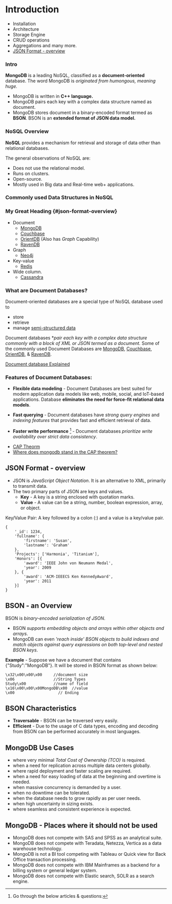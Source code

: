 
# Introduction

* Installation
* Architecture
* Storage Engine
* CRUD operations
* Aggregations and many more.
* [JSON Format - overview](#json-format-overview)

### **Intro**
**MongoDB** is a leading NoSQL, classified as a **document-oriented** database. The word MongoDB is *originated from humongous, meaning huge.*
* MongoDB is written in **C++ language.**
* MongoDB pairs each key with a complex data structure named as document.
* MongoDB stores document in a binary-encoded format termed as **BSON**. BSON is an **extended format of JSON data model.**

	
### **NoSQL  Overview**
**NoSQL** provides a mechanism for retrieval and storage of data other than relational databases. 

The general observations of NoSQL are:
+ Does not use the relational model.
+ Runs on clusters.
+ Open-source.
+ Mostly used in Big data and Real-time web+ applications.

### **Commonly used Data Structures in NoSQL** 
### My Great Heading {#json-format-overview}
+ Document
    + [MongoDB](https://docs.mongodb.com/manual/)
    + [Couchbase](https://docs.couchbase.com/server/current/introduction/why-couchbase.html)
    + [OrientDB](https://orientdb.org/docs/3.0.x/) (Also has *Graph* Capability)
    + [RavenDB](https://ravendb.net/docs/article-page/4.0/csharp/start/getting-started)  
+ Graph
    + [Neo4j](https://neo4j.com/developer/get-started/)
+ Key-value
    + [Redis](https://redis.io/topics/data-types-intro)
+ Wide column. 
    + [Cassandra](https://cassandra.apache.org/_/index.html)


### What are Document Databases? 
Document-oriented databases are a special type of NoSQL database used to
+ store
+ retrieve
+ manage [semi-structured data](https://stackoverflow.com/questions/50402614/what-are-structured-unstructured-and-semistructured-data-in-distributed-storage)

Document databases **pair each key with a complex data structure commonly with a block of XML or JSON termed as a document.*
Some of the commonly used Document Databases are [MongoDB](https://docs.mongodb.com/manual/), [Couchbase](https://docs.couchbase.com/server/current/introduction/why-couchbase.html), [OrientDB](https://orientdb.org/docs/3.0.x/), & [RavenDB](https://ravendb.net/docs/article-page/4.0/csharp/start/getting-started).
	
[Document database Explained](https://youtu.be/Nh6Y7DgZDrg) 
	


### Features of Document Databases:

+ **Flexible data modeling** - Document Databases are best suited for modern application data models like web, mobile, social, and IoT-based applications. Database **eliminates the need for force-fit relational data models**.

+ **Fast querying** - Document databases have *strong query engines* and *indexing features* that provides fast and efficient retrieval of data.

+ **Faster write performance** [^1] - Document databases *prioritize write availability over strict data consistency*. 

[^1]: Go through the below articles & questions:
+ [CAP Theorm](https://www.ibm.com/za-en/cloud/learn/cap-theorem)
+ [Where does mongodb stand in the CAP theorem?](https://stackoverflow.com/questions/11292215/where-does-mongodb-stand-in-the-cap-theorem)


## JSON Format - overview
+ JSON is *JavaScript Object Notation*. It is an alternative to XML, primarily to transmit data.
+ The two primary parts of JSON are keys and values.
    + **Key** - A key is a string enclosed with quotation marks.
    + **Value** - A value can be a string, number, boolean expression, array, or object.

Key/Value Pair: A key followed by a colon (:) and a value is a key/value pair.

```
{
	'_id': 1234,
	'fullname': {
		'firstname': 'Susan',
		'lastname': 'Graham'
	},
	'Projects': ['Harmonia', 'Titanium'],
	'Honors': [{
		'award': 'IEEE John von Neumann Medal',
		'year': 2009
	}, {
		'award': 'ACM-IEEECS Ken KennedyAward',
		'year': 2011
	}]
}
```


## BSON - an Overview

BSON is *bin­ary-en­coded seri­al­iz­a­tion of JSON*.
+ BSON *supports embedding objects and arrays within other objects and arrays*.
+ MongoDB can even *'reach inside' BSON objects to build indexes and match objects against query expressions on both top-level and nested BSON keys*.

**Example** - Suppose we have a document that contains {"Study":"MongoDB"}. It will be stored in BSON format as shown below:

```
\x32\x00\x00\x00     //document size
\x06                 //String Types
Study\x00            //name of field 
\x16\x00\x00\x00MongoDB\x00  //value 
\x00                   // Ending 
```


## BSON Characteristics
+ **Traversable** - BSON can be traversed very easily.
+ **Efficient** - Due to the usage of C data types, en­cod­ing and de­cod­ing from BSON can be per­formed accurately in most lan­guages.


## MongoDB Use Cases
+ where very minimal *Total Cost of Ownership (TCO)* is required.
+ when a need for replication across multiple data centers globally.
+ where rapid deployment and faster scaling are required.
+ when a need for easy loading of data at the beginning and overtime is needed.
+ when massive concurrency is demanded by a user.
+ when no downtime can be tolerated.
+ when the database needs to grow rapidly as per user needs.
+ when high uncertainty in sizing exists.
+ where seamless and consistent experience is expected.

## MongoDB - Places where it should not be used
+ MongoDB does not compete with SAS and SPSS as an analytical suite.
+ MongoDB does not compete with Teradata, Netezza, Vertica as a data warehouse technology.
+ MongoDB is not a BI tool competing with Tableau or Quick view for Back Office transaction processing.
+ MongoDB does not compete with IBM Mainframes as a backend for a billing system or general ledger system.
+ MongoDB does not compete with Elastic search, SOLR as a search engine.
